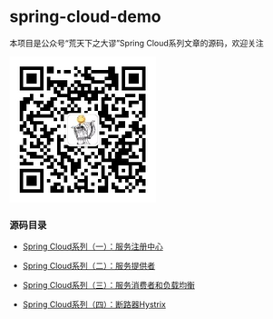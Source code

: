 # spring-cloud-demo

本项目是公众号“荒天下之大谬”Spring Cloud系列文章的源码，欢迎关注

![](./qrcode.jpg)



### 源码目录

- [Spring Cloud系列（一）：服务注册中心](https://github.com/spareyaya/spring-cloud-demo/tree/master/chapter1)

- [Spring Cloud系列（二）：服务提供者](https://github.com/spareyaya/spring-cloud-demo/tree/master/chapter2)

- [Spring Cloud系列（三）：服务消费者和负载均衡](<https://github.com/spareyaya/spring-cloud-demo/tree/master/chapter3>)

- [Spring Cloud系列（四）：断路器Hystrix](https://github.com/spareyaya/spring-cloud-demo/tree/master/chapter4)

